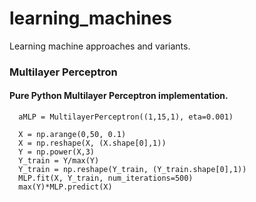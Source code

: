 # learning_machines
Learning machine approaches and variants.

### Multilayer Perceptron
#### Pure Python Multilayer Perceptron implementation.

```
  aMLP = MultilayerPerceptron((1,15,1), eta=0.001)
  
  X = np.arange(0,50, 0.1)
  X = np.reshape(X, (X.shape[0],1))
  Y = np.power(X,3)
  Y_train = Y/max(Y)
  Y_train = np.reshape(Y_train, (Y_train.shape[0],1))
  MLP.fit(X, Y_train, num_iterations=500)
  max(Y)*MLP.predict(X)
```

